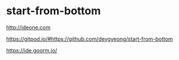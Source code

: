 # start-from-bottom

http://ideone.com

https://gitpod.io/#https://github.com/devgyeong/start-from-bottom

https://ide.goorm.io/
